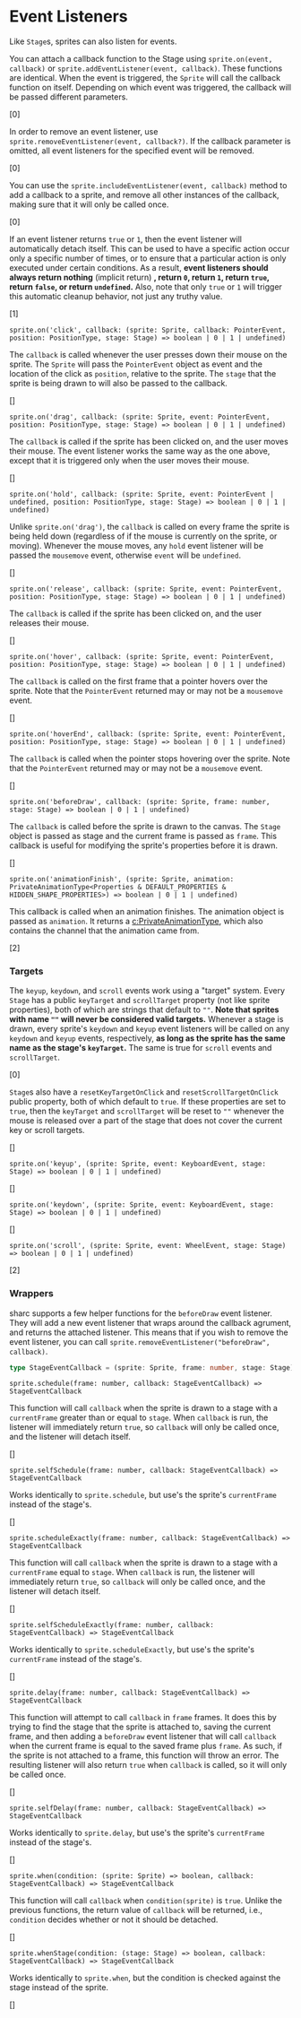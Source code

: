 # Event Listeners

Like `Stage`s, sprites can also listen for events. 

You can attach a callback function to the Stage using `sprite.on(event, callback)` or `sprite.addEventListener(event, callback)`. These functions are identical. When the event is triggered, the `Sprite` will call the callback function on itself. Depending on which event was triggered, the callback will be passed different parameters.

[0]

In order to remove an event listener, use `sprite.removeEventListener(event, callback?)`. If the callback parameter is omitted, all event listeners for the specified event will be removed. 

[0]

You can use the `sprite.includeEventListener(event, callback)` method to add a callback to a sprite, and remove all other instances of the callback, making sure that it will only be called once.

[0]

If an event listener returns `true` or `1`, then the event listener will automatically detach itself. This can be used to have a specific action occur only a specific number of times, or to ensure that a particular action is only executed under certain conditions. As a result, **event listeners should always return nothing** (implicit return) **, return `0`, return `1`, return `true`, return `false`, or return `undefined`.** Also, note that only `true` or `1` will trigger this automatic cleanup behavior, not just any truthy value.

[1]
~~~ts-header
sprite.on('click', callback: (sprite: Sprite, callback: PointerEvent, position: PositionType, stage: Stage) => boolean | 0 | 1 | undefined)
~~~
The `callback` is called whenever the user presses down their mouse on the sprite. The `Sprite` will pass the `PointerEvent` object as event and the location of the click as `position`, relative to the sprite. The `stage` that the sprite is being drawn to will also be passed to the callback.

[]
~~~ts-header
sprite.on('drag', callback: (sprite: Sprite, event: PointerEvent, position: PositionType, stage: Stage) => boolean | 0 | 1 | undefined)
~~~
The `callback` is called if the sprite has been clicked on, and the user moves their mouse. The event listener works the same way as the one above, except that it is triggered only when the user moves their mouse.

[]
~~~ts-header
sprite.on('hold', callback: (sprite: Sprite, event: PointerEvent | undefined, position: PositionType, stage: Stage) => boolean | 0 | 1 | undefined)
~~~
Unlike `sprite.on('drag')`, the `callback` is called on every frame the sprite is being held down (regardless of if the mouse is currently on the sprite, or moving). Whenever the mouse moves, any `hold` event listener will be passed the `mousemove` event, otherwise `event` will be `undefined`.

[]
~~~ts-header
sprite.on('release', callback: (sprite: Sprite, event: PointerEvent, position: PositionType, stage: Stage) => boolean | 0 | 1 | undefined)
~~~
The `callback` is called if the sprite has been clicked on, and the user releases their mouse.

[]
~~~ts-header
sprite.on('hover', callback: (sprite: Sprite, event: PointerEvent, position: PositionType, stage: Stage) => boolean | 0 | 1 | undefined)
~~~
The `callback` is called on the first frame that a pointer hovers over the sprite. Note that the `PointerEvent` returned may or may not be a `mousemove` event.

[]
~~~ts-header
sprite.on('hoverEnd', callback: (sprite: Sprite, event: PointerEvent, position: PositionType, stage: Stage) => boolean | 0 | 1 | undefined)
~~~
The `callback` is called when the pointer stops hovering over the sprite. Note that the `PointerEvent` returned may or may not be a `mousemove` event.

[]
~~~ts-header
sprite.on('beforeDraw', callback: (sprite: Sprite, frame: number, stage: Stage) => boolean | 0 | 1 | undefined)
~~~
The `callback` is called before the sprite is drawn to the canvas. The `Stage` object is passed as stage and the current frame is passed as `frame`. This callback is useful for modifying the sprite's properties before it is drawn.

[]
~~~ts-header
sprite.on('animationFinish', (sprite: Sprite, animation: PrivateAnimationType<Properties & DEFAULT_PROPERTIES & HIDDEN_SHAPE_PROPERTIES>) => boolean | 0 | 1 | undefined)
~~~
This callback is called when an animation finishes. The animation object is passed as `animation`. It returns a [c:PrivateAnimationType](https://github.com/gitpushjoe/sharc/blob/main/src/sharc/types/Animation.ts#L5), which also contains the channel that the animation came from.

[2]

### Targets

The `keyup`, `keydown`, and `scroll` events work using a "target" system. Every `Stage` has a public `keyTarget` and `scrollTarget` property (not like sprite properties), both of which are strings that default to `""`. **Note that sprites with name `""` will never be considered valid targets.** Whenever a stage is drawn, every sprite's `keydown` and `keyup` event listeners will be called on any `keydown` and `keyup` events, respectively, **as long as the sprite has the same name as the stage's `keyTarget`.** The same is true for `scroll` events and `scrollTarget`.

[0]

`Stage`s also have a `resetKeyTargetOnClick` and `resetScrollTargetOnClick` public property, both of which default to `true`. If these properties are set to `true`, then the `keyTarget` and `scrollTarget` will be reset to `""` whenever the mouse is released over a part of the stage that does not cover the current key or scroll targets.


[]
~~~ts-header
sprite.on('keyup', (sprite: Sprite, event: KeyboardEvent, stage: Stage) => boolean | 0 | 1 | undefined)
~~~

[]
~~~ts-header
sprite.on('keydown', (sprite: Sprite, event: KeyboardEvent, stage: Stage) => boolean | 0 | 1 | undefined)
~~~

[]
~~~ts-header
sprite.on('scroll', (sprite: Sprite, event: WheelEvent, stage: Stage) => boolean | 0 | 1 | undefined)
~~~

[2]

### Wrappers

sharc supports a few helper functions for the `beforeDraw` event listener. They will add a new event listener that wraps around the callback agrument, and returns the attached listener. This means that if you wish to remove the event listener, you can call `sprite.removeEventListener("beforeDraw", callback)`.

~~~ts
type StageEventCallback = (sprite: Sprite, frame: number, stage: Stage) => boolean | 0 | 1 | undefined;
~~~


~~~ts-header
sprite.schedule(frame: number, callback: StageEventCallback) => StageEventCallback
~~~
This function will call `callback` when the sprite is drawn to a stage with a `currentFrame` greater than or equal to `stage`. When `callback` is run, the listener will immediately return `true`, so `callback` will only be called once, and the listener will detach itself.

[]
~~~ts-header
sprite.selfSchedule(frame: number, callback: StageEventCallback) => StageEventCallback
~~~
Works identically to `sprite.schedule`, but use's the sprite's `currentFrame` instead of the stage's.

[]
~~~ts-header
sprite.scheduleExactly(frame: number, callback: StageEventCallback) => StageEventCallback
~~~
This function will call `callback` when the sprite is drawn to a stage with a `currentFrame` equal to `stage`. When `callback` is run, the listener will immediately return `true`, so `callback` will only be called once, and the listener will detach itself.

[]
~~~ts-header
sprite.selfScheduleExactly(frame: number, callback: StageEventCallback) => StageEventCallback
~~~
Works identically to `sprite.scheduleExactly`, but use's the sprite's `currentFrame` instead of the stage's.

[]
~~~ts-header
sprite.delay(frame: number, callback: StageEventCallback) => StageEventCallback
~~~
This function will attempt to call `callback` in `frame` frames. It does this by trying to find the stage that the sprite is attached to, saving the current frame, and then adding a `beforeDraw` event listener that will call `callback` when the current frame is equal to the saved frame plus `frame`. As such, if the sprite is not attached to a frame, this function will throw an error. The resulting listener will also return `true` when `callback` is called, so it will only be called once.

[]
~~~ts-header
sprite.selfDelay(frame: number, callback: StageEventCallback) => StageEventCallback
~~~
Works identically to `sprite.delay`, but use's the sprite's `currentFrame` instead of the stage's.

[]
~~~ts-header
sprite.when(condition: (sprite: Sprite) => boolean, callback: StageEventCallback) => StageEventCallback
~~~
This function will call `callback` when `condition(sprite)` is `true`. Unlike the previous functions, the return value of `callback` will be returned, i.e., `condition` decides whether or not it should be detached.

[]
~~~ts-header
sprite.whenStage(condition: (stage: Stage) => boolean, callback: StageEventCallback) => StageEventCallback
~~~
Works identically to `sprite.when`, but the condition is checked against the stage instead of the sprite.

[]

